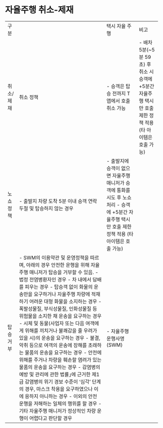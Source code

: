 # 자율주행 취소-제재

|  |  |  |  |
| --- | --- | --- | --- |
| 구분 | | 택시 자율 주행 | 비고 |
| 취소/제재 | 취소 정책 | - 승객은 탑승 전까지 T앱에서 호출 취소 가능 | - 배차 5분(~5분 59초) 후 취소 시 승객에 +5분간 자율주행 택시만 호출 제한 정책 적용 (타 아이템은 호출 가능) |
| 노쇼 정책 | - 출발지 차량 도착 5분 이내 승객 연락 두절 및 탑승하지 않는 경우 | - 출발지에 승객이 없으면 자율주행 매니저가 승객에 통화를 시도 후 노쇼 처리  - 승객에 +5분간 자율주행 택시만 호출 제한 정책 적용 (타 아이템은 호출 가능) |
| 탑승 거부 | - SWM의 이용약관 및 운영정책을 따르며, 아래의 경우 안전한 운행을 위해 자율주행 매니저가 탑승을 거부할 수 있음.  - 법정 전염병환자인 경우 - 차 내에서 담배를 피우는 경우 - 탑승객 없이 화물의 운송만을 요구하거나 자율주행 차량에 적재하기 어려운 대형 화물을 소지하는 경우 - 폭발성물질, 부식성물질, 인화성물질 등 위험물을 소지한 채 운송을 요구하는 경우 - 시체 및 동물(사업자 또는 다음 여객에게 위해를 끼치거나 불쾌감을 줄 우려가 있을 시)의 운송을 요구하는 경우 - 불결, 악취 등으로 여객의 운송에 장해를 초래하는 물품의 운송을 요구하는 경우 - 안전에 위해를 주거나 차량을 훼손할 염려가 있는 물품의 운송을 요구하는 경우 - 감염병의 예방 및 관리에 관한 법률｣에 근거한 제1급 감염병의 위기 경보 수준이 ‘심각’ 단계의 경우, 마스크 착용을 요구하였으나 이에 응하지 아니하는 경우 - 이외의 안전 운행을 저해하는 일체의 행위를 할 경우 - 기타 자율주행 매니저가 정상적인 차량 운행이 어렵다고 판단할 경우 | - 자율주행 운행사명 (SWM) |